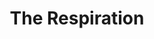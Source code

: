 ---
layout: playlist
title: "The Respiration"
startDate: 2025
endDate: under development
songs: [
    days-like-that,
    no-doubt-love,
    lovesick,
    all-i-ever-want,
    rose-colored-doubt,
    her-echoes,
    starlight-chilla,
    blurry-eternity,
]
---